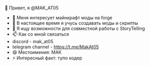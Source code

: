 👋 Привет, я @MAK_AT05
- 👀 Меня интересует майнкрафт моды на forge
- 🌱 В настоящее время я учусь создавать моды и скрипты
- 💞️ Я ищу возможности для совместной работы с StoryTelling
- 📫 Как со мной связаться
- discord - mak_at05
- telegram channel - https://t.me/MakAt05
- 😄 Местоимения: МАК
- ⚡ Интересный факт: тупо кодер


<!---
MakYT05/MakYT05 is a ✨ special ✨ repository because its `README.md` (this file) appears on your GitHub profile.
You can click the Preview link to take a look at your changes.
--->
